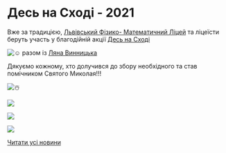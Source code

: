 # Десь на Сході - 2021

Вже за традицією, [Львівський Фізико- Математичний Ліцей](https://www.facebook.com/groups/33427370676/user/100032960634084/?__cft__[0]=AZXq5WwEtiGxuKpxeA0TcNjhev1K-AXwTt7PDRIvXzVaWTkXkHoMO1EcoQCKUkN1LAHPrufQwQSHOVdR0C6UBg46GGpCKKL-E9w6RMAfhTGjprOOpliIv1Fl2yBdaCWdD7Mmjpos-6w6GpCxWE9dCAw5r2nSjGTL9_jJTpA1SMEctup-YZHfDc1nFS_VsVweHZ4&amp;__tn__=-]K-R) та ліцеїсти беруть участь у благодійній акції [Десь на Сході](https://www.facebook.com/des.na.skhodi/?__cft__[0]=AZXq5WwEtiGxuKpxeA0TcNjhev1K-AXwTt7PDRIvXzVaWTkXkHoMO1EcoQCKUkN1LAHPrufQwQSHOVdR0C6UBg46GGpCKKL-E9w6RMAfhTGjprOOpliIv1Fl2yBdaCWdD7Mmjpos-6w6GpCxWE9dCAw5r2nSjGTL9_jJTpA1SMEctup-YZHfDc1nFS_VsVweHZ4&amp;__tn__=kK-R)

![☺️](https://www.facebook.com/images/emoji.php/v9/tfb/1/16/263a.png) разом із [Ляна Винницька](https://www.facebook.com/groups/33427370676/user/100003662657033/?__cft__[0]=AZXq5WwEtiGxuKpxeA0TcNjhev1K-AXwTt7PDRIvXzVaWTkXkHoMO1EcoQCKUkN1LAHPrufQwQSHOVdR0C6UBg46GGpCKKL-E9w6RMAfhTGjprOOpliIv1Fl2yBdaCWdD7Mmjpos-6w6GpCxWE9dCAw5r2nSjGTL9_jJTpA1SMEctup-YZHfDc1nFS_VsVweHZ4&amp;__tn__=-]K-R)

Дякуємо кожному, хто долучився до збору необхідного та став помічником Святого Миколая!!!

![☃️](https://www.facebook.com/images/emoji.php/v9/tf0/1/16/2603.png)



![](/images/blog/десь-на-сході-2021/рд2.jpg)



![](/images/blog/десь-на-сході-2021/рд3.jpg)



![](/images/blog/десь-на-сході-2021/рд1.jpg)



[Читати усі новини](/news)

